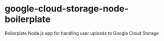# google-cloud-storage-node-boilerplate
Boilerplate Node.js app for handling user uploads to Google Cloud Storage


